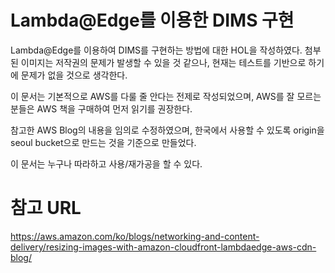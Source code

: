 # Lambda@Edge를 이용한 DIMS 구현
Lambda@Edge를 이용하여 DIMS를 구현하는 방법에 대한 HOL을 작성하였다. 첨부된 이미지는 저작권의 문제가 발생할 수 있을 것 같으나, 현재는 테스트를 기반으로 하기에 문제가 없을 것으로 생각한다.

이 문서는 기본적으로 AWS를 다룰 줄 안다는 전제로 작성되었으며, AWS를 잘 모르는 분들은 AWS 책을 구매하여 먼저 읽기를 권장한다.

참고한 AWS Blog의 내용을 임의로 수정하였으며, 한국에서 사용할 수 있도록 origin을 seoul bucket으로 만드는 것을 기준으로 만들었다.

이 문서는 누구나 따라하고 사용/재가공을 할 수 있다.

# 참고 URL
https://aws.amazon.com/ko/blogs/networking-and-content-delivery/resizing-images-with-amazon-cloudfront-lambdaedge-aws-cdn-blog/
